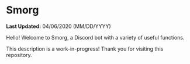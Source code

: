 # Smorg
**Last Updated:** 04/06/2020 (MM/DD/YYYY)

Hello! Welcome to Smorg, a Discord bot with a variety of useful functions.

This description is a work-in-progress! Thank you for visiting this repository.